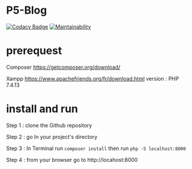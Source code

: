
# P5-Blog

[![Codacy Badge](https://api.codacy.com/project/badge/Grade/7aca02c7c2354d829f5823618dd3d656)](https://app.codacy.com/gh/nvendeville/P5-Blog?utm_source=github.com&utm_medium=referral&utm_content=nvendeville/P5-Blog&utm_campaign=Badge_Grade)
[![Maintainability](https://api.codeclimate.com/v1/badges/cf70c5f83c47c6395a67/maintainability)](https://codeclimate.com/github/nvendeville/P5-Blog/maintainability)

# prerequest
Composer https://getcomposer.org/download/

Xampp https://www.apachefriends.org/fr/download.html
version : PHP 7.4.13

# install and run
Step 1 : clone the Github repository

Step 2 : go In your project's directory

Step 3 : In Terminal run ```composer install``` then run ```php -S localhost:8000```

Step 4 : from your browser go to http://locahost:8000